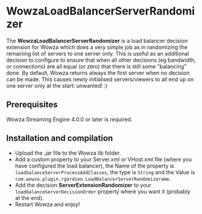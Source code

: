 # WowzaLoadBalancerServerRandomizer
The **WowzaLoadBalancerServerRandomizer** is a load balancer decision extension for Wowza which does a very simple job as in randomizing the remaining list of servers to one server only. This is useful as an additional decision to configure to ensure that when all other decisions (eg bandwidth, or connections) are all equal (or zero) that there is still some "balancing" done. By default, Wowza returns always the first server when no decision can be made. This causes newly initialised servers/viewers to all end up on one server only at the start: unwanted! :)

## Prerequisites
Wowza Streaming Engine 4.0.0 or later is required.

## Installation and compilation
* Upload the .jar file to the Wowza lib folder.
* Add a custom property to your Server.xml or VHost.xml file (where you have configured the load balancer), the Name of the property is `loadbalanceServerProcessAddClasses`, the type is `String` and the Value is `com.wowza.plugin.rgardien.LoadBalancerServerRandomizerame`.
* Add the decision **ServerExtensionRandomizer** to your `loadbalanceServerDecisionOrder` property where you want it (probably at the end).
* Restart Wowza and enjoy!
